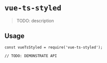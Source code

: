 # `vue-ts-styled`

> TODO: description

## Usage

```
const vueTsStyled = require('vue-ts-styled');

// TODO: DEMONSTRATE API
```
